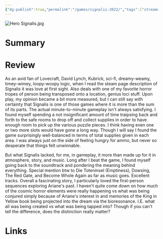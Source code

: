 ```yaml
---
{"dg-publish":true,"permalink":"/games/signalis-2022/","tags":["streamed","games"],"created":"2024-07-01","updated":"2024-08-14"}
---
```



![Hero Signalis.jpg](/img/user/Attachments/Hero%20Signalis.jpg)

# Summary

# Review

As an avid fan of Lovecraft, David Lynch, Kubrick, sci-fi, dreamy-weamy, timey-wimey, loopy-woopy logic, when I read the steam page description of Signalis it was love at first sight. Also deals with one of my favorite horror tropes of person being transposed onto a location, genius loci stuff. Upon play, my opinion became a bit more measured, but I can still say with certainty that Signalis is one of those games where it is more than the sum of its parts. The actual minute-to-minute gameplay isn't always satisfying. I found myself spending a not insignificant amount of time traipsing back and forth to the safe rooms to drop off and collect supplies in order to have enough room to pick up the various puzzle pieces. I think having even one or two more slots would have gone a long way. Though I will say I found the game surprisingly well-balanced in terms of total supplies given in each area. I was always just on the side of feeling hungry for ammo, but never so desperate that things felt unwinnable.

But what Signalis lacked, for me, in gameplay, it more than made up for it in atmosphere, story, and music. Long after I beat the game, I found myself going back to the soundtrack and pondering the meaning behind everything. Special mention btw to Die Toteninsel (Emptiness), Dowsing, The Red Gate, and Become Whole Again as far as music goes. Excellent tracks. Overall a fascinating story, I particularly loved the first-person sequences exploring Ariane's past. I haven't quite come down on how much of the cosmic horror elements were really happening vs what was being conjured simply because of Ariane's interest in and memories of the King in Yellow book being projected into the dream via the bioresonance. I.E. what all was being created vs what was being tapped into? Though if you can't tell the difference, does the distinction really matter?

# Links
